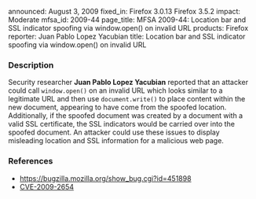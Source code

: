 announced: August 3, 2009
fixed_in: Firefox 3.0.13
          Firefox 3.5.2
impact: Moderate
mfsa_id: 2009-44
page_title: MFSA 2009-44: Location bar and SSL indicator spoofing via window.open() on invalid URL
products: Firefox
reporter: Juan Pablo Lopez Yacubian
title: Location bar and SSL indicator spoofing via window.open() on invalid URL

<h3>Description</h3>

<p>Security researcher <strong>Juan Pablo Lopez Yacubian</strong>
reported that an attacker could call <code>window.open()</code> on an
invalid URL which looks similar to a legitimate URL and then
use <code>document.write()</code> to place content within the new
document, appearing to have come from the spoofed location.
Additionally, if the spoofed document was created by a document with a
valid SSL certificate, the SSL indicators would be carried over into
the spoofed document.  An attacker could use these issues to display
misleading location and SSL information for a malicious web page.</p>

<h3>References</h3>

<ul>
  <li><a href="https://bugzilla.mozilla.org/show_bug.cgi?id=451898">https://bugzilla.mozilla.org/show_bug.cgi?id=451898</a></li>
  <li><a class="ex-ref" href="http://cve.mitre.org/cgi-bin/cvename.cgi?name=CVE-2009-2654">CVE-2009-2654</a></li>
</ul>



